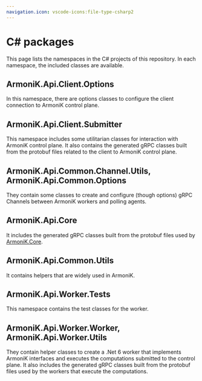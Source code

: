 ```yaml
---
navigation.icon: vscode-icons:file-type-csharp2
---
```


<!-- @case-police-ignore Api -->

# C# packages

This page lists the namespaces in the C# projects of this repository.
In each namespace, the included classes are available.

## ArmoniK.Api.Client.Options

In this namespace, there are options classes to configure the client connection to ArmoniK control plane.

## ArmoniK.Api.Client.Submitter

This namespace includes some utilitarian classes for interaction with ArmoniK control plane.
It also contains the generated gRPC classes built from the protobuf files related to the client to ArmoniK control plane.

## ArmoniK.Api.Common.Channel.Utils, ArmoniK.Api.Common.Options

They contain some classes to create and configure (though options) gRPC Channels between ArmoniK workers and polling agents.

## ArmoniK.Api.Core

It includes the generated gRPC classes built from the protobuf files used by [ArmoniK.Core](https://github.com/aneoconsulting/ArmoniK.Core).

## ArmoniK.Api.Common.Utils

It contains helpers that are widely used in ArmoniK.

## ArmoniK.Api.Worker.Tests

This namespace contains the test classes for the worker.

## ArmoniK.Api.Worker.Worker, ArmoniK.Api.Worker.Utils

They contain helper classes to create a .Net 6 worker that implements ArmoniK interfaces and executes the computations submitted to the control plane.
It also includes the generated gRPC classes built from the protobuf files used by the workers that execute the computations.
